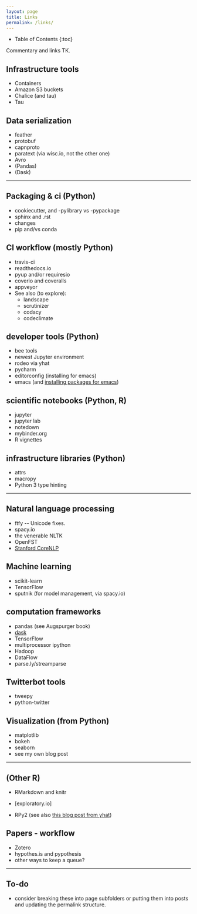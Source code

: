 ```yaml
---
layout: page
title: Links
permalink: /links/
---
```

* Table of Contents
{:toc}

Commentary and links TK.


Infrastructure tools
--------------------
- Containers
- Amazon S3 buckets
- Chalice (and tau)
- Tau

Data serialization
------------------
- feather
- protobuf
- capnproto
- paratext (via wisc.io, not the other one)
- Avro
- (Pandas)
- (Dask)

----

Packaging & ci (Python)
-----------------------

- cookiecutter, and -pylibrary vs -pypackage
- sphinx and .rst
- changes
- pip and/vs conda

CI workflow (mostly Python)
---------------------------
- travis-ci
- readthedocs.io
- pyup and/or requiresio
- coverio and coveralls
- appveyor
- See also (to explore):
  - landscape
  - scrutinizer
  - codacy
  - codeclimate

developer tools (Python)
------------------------
- bee tools
- newest Jupyter environment
- rodeo via yhat
- pycharm
- editorconfig (installing for emacs)
- emacs (and [installing packages for
  emacs](https://www.emacswiki.org/emacs/InstallingPackages))

scientific notebooks (Python, R)
--------------------------------
- jupyter
- jupyter lab
- notedown
- mybinder.org
- R vignettes

infrastructure libraries (Python)
---------------------------------
- attrs
- macropy
- Python 3 type hinting

----

Natural language processing
---------------------------
- ftfy -- Unicode fixes.
- spacy.io
- the venerable NLTK
- OpenFST
- [Stanford CoreNLP](http://stanfordnlp.github.io/CoreNLP/)

Machine learning
----------------
- scikit-learn
- TensorFlow
- sputnik (for model management, via spacy.io)

computation frameworks
----------------------
- pandas  (see Augspurger book)
- [dask](dask.pydata.org)
- TensorFlow
- multiprocessor ipython
- Hadoop
- DataFlow
- parse.ly/streamparse

Twitterbot tools
----------------
- tweepy
- python-twitter

Visualization (from Python)
---------------------------
- matplotlib
- bokeh
- seaborn
- see my own blog post

----

(Other R)
----------

- RMarkdown and knitr

- [exploratory.io]

- RPy2 (see also [this blog post from
  yhat](http://blog.yhat.com/posts/rpy2-combing-the-power-of-r-and-python.html))

Papers - workflow
-----------------

- Zotero
- hypothes.is and pypothesis
- other ways to keep a queue?

----

To-do
-----

- consider breaking these into page subfolders or putting them
  into posts and updating the permalink structure.
